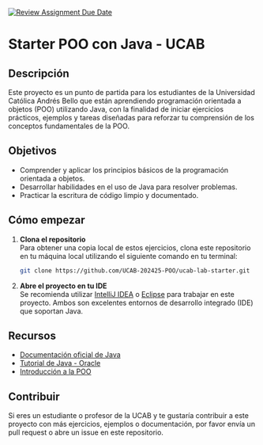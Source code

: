 [![Review Assignment Due Date](https://classroom.github.com/assets/deadline-readme-button-22041afd0340ce965d47ae6ef1cefeee28c7c493a6346c4f15d667ab976d596c.svg)](https://classroom.github.com/a/_KPZp-XI)
# Starter POO con Java - UCAB

## Descripción

Este proyecto es un punto de partida para los estudiantes de la Universidad Católica Andrés Bello que están aprendiendo programación orientada a objetos (POO) utilizando Java, con la finalidad de iniciar ejercicios prácticos, ejemplos y tareas diseñadas para reforzar tu comprensión de los conceptos fundamentales de la POO.

## Objetivos

- Comprender y aplicar los principios básicos de la programación orientada a objetos.
- Desarrollar habilidades en el uso de Java para resolver problemas.
- Practicar la escritura de código limpio y documentado.

## Cómo empezar

1. **Clona el repositorio**  
   Para obtener una copia local de estos ejercicios, clona este repositorio en tu máquina local utilizando el siguiente comando en tu terminal:
   ```bash
   git clone https://github.com/UCAB-202425-POO/ucab-lab-starter.git
   ```
2. **Abre el proyecto en tu IDE**  
   Se recomienda utilizar [IntelliJ IDEA](https://www.jetbrains.com/idea/download/) o [Eclipse](https://www.eclipse.org/downloads/) para trabajar en este proyecto. Ambos son excelentes entornos de desarrollo integrado (IDE) que soportan Java.

## Recursos

- [Documentación oficial de Java](https://docs.oracle.com/javase/8/docs/api/)
- [Tutorial de Java - Oracle](https://docs.oracle.com/javase/tutorial/)
- [Introducción a la POO](https://www3.ntu.edu.sg/home/ehchua/programming/java/J3a_OOPBasics.html)

## Contribuir

Si eres un estudiante o profesor de la UCAB y te gustaría contribuir a este proyecto con más ejercicios, ejemplos o documentación, por favor envía un pull request o abre un issue en este repositorio.
